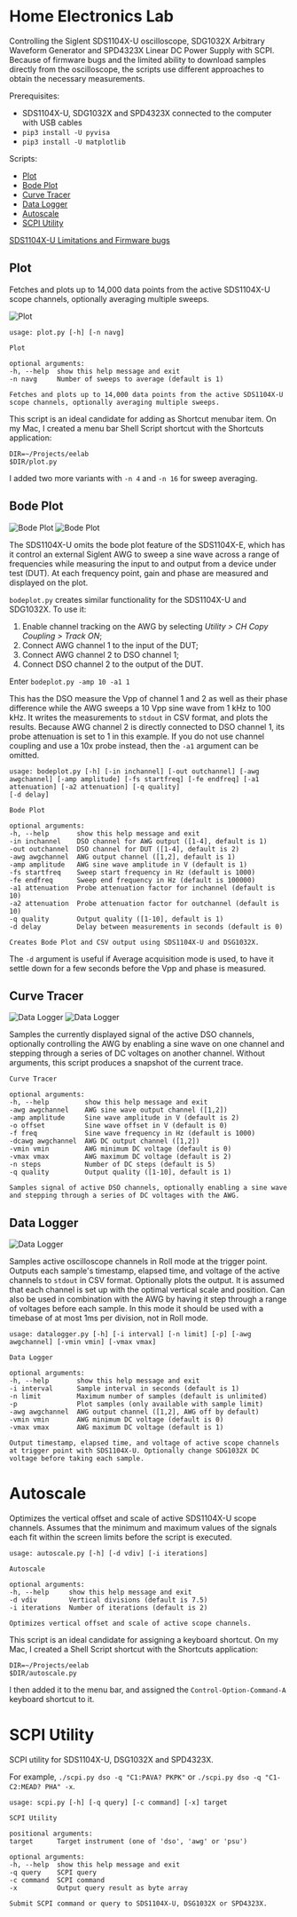 # Home Electronics Lab

Controlling the Siglent SDS1104X-U oscilloscope, SDG1032X Arbitrary Waveform Generator and SPD4323X Linear DC Power Supply with SCPI. Because of firmware bugs and the limited ability to download samples directly from the oscilloscope, the scripts use different approaches to obtain the necessary measurements.

Prerequisites:

- SDS1104X-U, SDG1032X and SPD4323X connected to the computer with USB cables
- `pip3 install -U pyvisa`
- `pip3 install -U matplotlib`

Scripts:

- [Plot](#plot)
- [Bode Plot](#bodeplot)
- [Curve Tracer](#curvetracer)
- [Data Logger](#datalogger)
- [Autoscale](#autoscale)
- [SCPI Utility](#scpi)

[SDS1104X-U Limitations and Firmware bugs](SDS1104X-U.md)

<a name="plot"></a>
## Plot

Fetches and plots up to 14,000 data points from the active SDS1104X-U scope channels, optionally averaging multiple sweeps.

![Plot](img/plot.png)

	usage: plot.py [-h] [-n navg]
	
	Plot
	
	optional arguments:
	-h, --help  show this help message and exit
	-n navg     Number of sweeps to average (default is 1)
	
	Fetches and plots up to 14,000 data points from the active SDS1104X-U scope channels, optionally averaging multiple sweeps.

This script is an ideal candidate for adding as Shortcut menubar item. On my Mac, I created a menu bar Shell Script shortcut with the Shortcuts application:

	DIR=~/Projects/eelab
	$DIR/plot.py

I added two more variants with `-n 4` and `-n 16` for sweep averaging.

<a name="bodeplot"></a>
## Bode Plot

![Bode Plot](img/bodeplot1.png)
![Bode Plot](img/bodeplot2.png)

The SDS1104X-U omits the bode plot feature of the SDS1104X-E, which has it control an external Siglent AWG to sweep a sine wave across a range of frequencies while measuring the input to and output from a device under test (DUT). At each frequency point, gain and phase are measured and displayed on the plot.

`bodeplot.py` creates similar functionality for the SDS1104X-U and SDG1032X. To use it:

1. Enable channel tracking on the AWG by selecting *Utility > CH Copy Coupling > Track ON*;
1. Connect AWG channel 1 to the input of the DUT;
1. Connect AWG channel 2 to DSO channel 1;
1. Connect DSO channel 2 to the output of the DUT.

Enter `bodeplot.py -amp 10 -a1 1`

This has the DSO measure the Vpp of channel 1 and 2 as well as their phase difference while the AWG sweeps a 10 Vpp sine wave from 1 kHz to 100 kHz. It writes the measurements to `stdout` in CSV format, and plots the results. Because AWG channel 2 is directly connected to DSO channel 1, its probe attenuation is set to 1 in this example. If you do not use channel coupling and use a 10x probe instead, then the `-a1` argument can be omitted. 

	usage: bodeplot.py [-h] [-in inchannel] [-out outchannel] [-awg awgchannel] [-amp amplitude] [-fs startfreq] [-fe endfreq] [-a1 attenuation] [-a2 attenuation] [-q quality]
	[-d delay]
	
	Bode Plot
	
	optional arguments:
	-h, --help       show this help message and exit
	-in inchannel    DSO channel for AWG output ([1-4], default is 1)
	-out outchannel  DSO channel for DUT ([1-4], default is 2)
	-awg awgchannel  AWG output channel ([1,2], default is 1)
	-amp amplitude   AWG sine wave amplitude in V (default is 1)
	-fs startfreq    Sweep start frequency in Hz (default is 1000)
	-fe endfreq      Sweep end frequency in Hz (default is 100000)
	-a1 attenuation  Probe attenuation factor for inchannel (default is 10)
	-a2 attenuation  Probe attenuation factor for outchannel (default is 10)
	-q quality       Output quality ([1-10], default is 1)
	-d delay         Delay between measurements in seconds (default is 0)
	
	Creates Bode Plot and CSV output using SDS1104X-U and DSG1032X.

The `-d` argument is useful if Average acquisition mode is used, to have it settle down for a few seconds before the Vpp and phase is measured.

<a name="curvetracer"></a>
## Curve Tracer

![Data Logger](img/curvetracer1.png)
![Data Logger](img/curvetracer2.png)

Samples the currently displayed signal of the active DSO channels, optionally controlling the AWG by enabling a sine wave on one channel and stepping through a series of DC voltages on another channel. Without arguments, this script produces a snapshot of the current trace.

	Curve Tracer
	
	optional arguments:
	-h, --help         show this help message and exit
	-awg awgchannel    AWG sine wave output channel ([1,2])
	-amp amplitude     Sine wave amplitude in V (default is 2)
	-o offset          Sine wave offset in V (default is 0)
	-f freq            Sine wave frequency in Hz (default is 1000)
	-dcawg awgchannel  AWG DC output channel ([1,2])
	-vmin vmin         AWG minimum DC voltage (default is 0)
	-vmax vmax         AWG maximum DC voltage (default is 2)
	-n steps           Number of DC steps (default is 5)
	-q quality         Output quality ([1-10], default is 1)
	
	Samples signal of active DSO channels, optionally enabling a sine wave and stepping through a series of DC voltages with the AWG.

<a name="datalogger"></a>
## Data Logger

![Data Logger](img/datalogger.png)

Samples active oscilloscope channels in Roll mode at the trigger point. Outputs each sample's timestamp, elapsed time, and voltage of the active channels to `stdout` in CSV format. Optionally plots the output. It is assumed that each channel is set up with the optimal vertical scale and position. Can also be used in combination with the AWG by having it step through a range of voltages before each sample. In this mode it should be used with a timebase of at most 1ms per division, not in Roll mode.

	usage: datalogger.py [-h] [-i interval] [-n limit] [-p] [-awg awgchannel] [-vmin vmin] [-vmax vmax]
	
	Data Logger
	
	optional arguments:
	-h, --help       show this help message and exit
	-i interval      Sample interval in seconds (default is 1)
	-n limit         Maximum number of samples (default is unlimited)
	-p               Plot samples (only available with sample limit)
	-awg awgchannel  AWG output channel ([1,2], AWG off by default)
	-vmin vmin       AWG minimum DC voltage (default is 0)
	-vmax vmax       AWG maximum DC voltage (default is 1)
	
	Output timestamp, elapsed time, and voltage of active scope channels at trigger point with SDS1104X-U. Optionally change SDG1032X DC voltage before taking each sample.

<a name="autoscale"></a>
# Autoscale

Optimizes the vertical offset and scale of active SDS1104X-U scope channels. Assumes that the minimum and maximum values of the signals each fit within the screen limits before the script is executed.

	usage: autoscale.py [-h] [-d vdiv] [-i iterations]
	
	Autoscale
	
	optional arguments:
	-h, --help     show this help message and exit
	-d vdiv        Vertical divisions (default is 7.5)
	-i iterations  Number of iterations (default is 2)
	
	Optimizes vertical offset and scale of active scope channels.

This script is an ideal candidate for assigning a keyboard shortcut. On my Mac, I created a Shell Script shortcut with the Shortcuts application:

	DIR=~/Projects/eelab
	$DIR/autoscale.py

I then added it to the menu bar, and assigned the `Control-Option-Command-A` keyboard shortcut to it.

<a name="scpi"></a>
# SCPI Utility

SCPI utility for SDS1104X-U, DSG1032X and SPD4323X.

For example, `./scpi.py dso -q "C1:PAVA? PKPK"` or `./scpi.py dso -q "C1-C2:MEAD? PHA" -x`.

	usage: scpi.py [-h] [-q query] [-c command] [-x] target
	
	SCPI Utility
	
	positional arguments:
	target      Target instrument (one of 'dso', 'awg' or 'psu')
	
	optional arguments:
	-h, --help  show this help message and exit
	-q query    SCPI query
	-c command  SCPI command
	-x          Output query result as byte array
	
	Submit SCPI command or query to SDS1104X-U, DSG1032X or SPD4323X.
